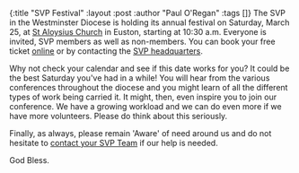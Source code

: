 {:title "SVP Festival"
 :layout :post
 :author "Paul O'Regan"
 :tags []}
 The SVP in the Westminster Diocese is holding its annual festival on Saturday, March 25, at [St Aloysius Church](https://parish.rcdow.org.uk/somerstown/) in Euston, starting at 10:30 a.m. Everyone is invited, SVP members as well as non-members. You can book your free ticket [online](https://www.eventbrite.co.uk/e/svp-westminster-diocese-festival-tickets-523531977237) or by contacting the [SVP headquarters](https://www.svp.org.uk/contact-us).

Why not check your calendar and see if this date works for you? It could be the best Saturday you've had in a while! You will hear from the various conferences throughout the diocese and you might learn of all the different types of work being carried it. It might, then, even inspire you to join our conference. We have a growing workload and we can do even more if we have more volunteers. Please do think about this seriously.

Finally, as always, please remain 'Aware' of need around us and do not hesitate to [contact your SVP Team](../../pages-output/contact/) if our help is needed.

God Bless.
